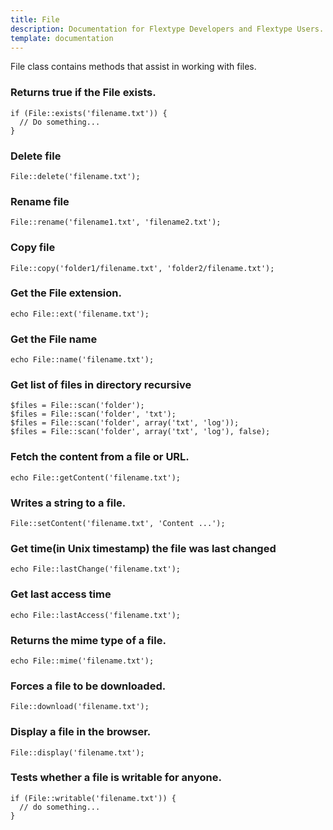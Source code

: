 ```yaml
---
title: File
description: Documentation for Flextype Developers and Flextype Users.
template: documentation
---
```


File class contains methods that assist in working with files.  

### Returns true if the File exists.
```
if (File::exists('filename.txt')) {
  // Do something...
}
```

### Delete file
```
File::delete('filename.txt');
```

### Rename file
```
File::rename('filename1.txt', 'filename2.txt');
```

### Copy file
```
File::copy('folder1/filename.txt', 'folder2/filename.txt');
```

### Get the File extension.
```
echo File::ext('filename.txt');
```

### Get the File name
```
echo File::name('filename.txt');
```

### Get list of files in directory recursive
```
$files = File::scan('folder');
$files = File::scan('folder', 'txt');
$files = File::scan('folder', array('txt', 'log'));
$files = File::scan('folder', array('txt', 'log'), false);
```

### Fetch the content from a file or URL.
```
echo File::getContent('filename.txt');
```

### Writes a string to a file.
```
File::setContent('filename.txt', 'Content ...');
```

### Get time(in Unix timestamp) the file was last changed
```
echo File::lastChange('filename.txt');
```

### Get last access time
```
echo File::lastAccess('filename.txt');
```

### Returns the mime type of a file.
```
echo File::mime('filename.txt');
```

### Forces a file to be downloaded.
```
File::download('filename.txt');
```

### Display a file in the browser.
```
File::display('filename.txt');
```

### Tests whether a file is writable for anyone.
```
if (File::writable('filename.txt')) {
  // do something...
}
```

